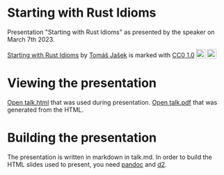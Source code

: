 
# Starting with Rust Idioms

Presentation "Starting with Rust Idioms" as presented by the speaker on March 7th 2023.

<p xmlns:cc="http://creativecommons.org/ns#" xmlns:dct="http://purl.org/dc/terms/"><a property="dct:title" rel="cc:attributionURL" href="https://github.com/Rust-Slovakia/Bratislava-Rust-Meetup">Starting with Rust Idioms</a> by <a rel="cc:attributionURL dct:creator" property="cc:attributionName" href="https://github.com/tomsik68">Tomáš Jašek</a> is marked with <a href="http://creativecommons.org/publicdomain/zero/1.0?ref=chooser-v1" target="_blank" rel="license noopener noreferrer" style="display:inline-block;">CC0 1.0<img style="height:22px!important;margin-left:3px;vertical-align:text-bottom;" src="https://mirrors.creativecommons.org/presskit/icons/cc.svg?ref=chooser-v1"><img style="height:22px!important;margin-left:3px;vertical-align:text-bottom;" src="https://mirrors.creativecommons.org/presskit/icons/zero.svg?ref=chooser-v1"></a></p>

# Viewing the presentation

[Open talk.html](https://github.com/Rust-Slovakia/Bratislava-Rust-Meetup/blob/main/past_talks/2023-03-07_rust-idioms/talk.html) that was used during presentation.
[Open talk.pdf](https://github.com/Rust-Slovakia/Bratislava-Rust-Meetup/blob/main/past_talks/2023-03-07_rust-idioms/talk.pdf) that was generated from the HTML.

# Building the presentation

The presentation is written in markdown in talk.md. In order to build the HTML
slides used to present, you need [pandoc](https://pandoc.org/) and
[d2](https://d2lang.com/tour/install).

